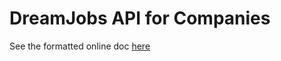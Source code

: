 # DreamJobs API for Companies

See the formatted online doc [here](http://docs.companydreamjobs.apiary.io)
